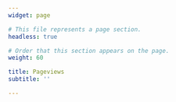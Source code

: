 ```yaml
---
widget: page

# This file represents a page section.
headless: true

# Order that this section appears on the page.
weight: 60

title: Pageviews
subtitle: ''

---
```

<script type='text/javascript' id='clustrmaps' src='//cdn.clustrmaps.com/map_v2.js?cl=dbdbdb&w=353&t=tt&d=TQG6c6MXFdP-2O-gpxgty2nZIJSekCHcmw1hvEl55As&co=323232&cmo=3acc3a&cmn=ff5353&ct=808080'></script>
